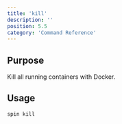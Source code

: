 ```yaml
---
title: 'kill'
description: ''
position: 5.5
category: 'Command Reference'
---
```

## Purpose
Kill all running containers with Docker.

## Usage
```bash
spin kill
```
